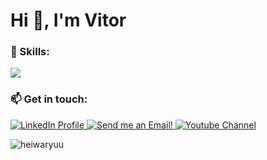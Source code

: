 <h1 align="left">Hi 👋, I'm Vitor</h1>
<p align="left"> <a href="https://github.com/ryo-ma/github-profile-trophy"></a> </p>

<h3 align="left">🌱 Skills:</h3>
<p align="left">
  <a href="https://skillicons.dev">
    <img src="https://skillicons.dev/icons?i=git,kubernetes,docker,mysql,postgres,aws,vim,neovim,python,c" />
  </a>

  <h3 align="left">📫 Get in touch:</h3>
  <a href="https://www.linkedin.com/in/vitorclima/" target="_blank">
    <img src="https://i.imgur.com/9VNpYRm.png" alt="LinkedIn Profile"/>
  </a>
  <a href="mailto:vitor.carvalho.ufu@gmail.com" target="_blank">
    <img src="https://i.imgur.com/CWmOpKH.png" alt="Send me an Email!"/>
  </a>
  <a href="https://www.youtube.com/@horseyddtank424" target="_blank">
    <img src="https://i.imgur.com/lSxaQo9.png" alt="Youtube Channel"/>
  </a>
  
  <p>
  </p>

<p>
  
<img align="left" src="https://github-readme-stats.vercel.app/api/top-langs?username=heiwaryuu&show_icons=true&locale=en&layout=compact" alt="heiwaryuu" />
</p>
